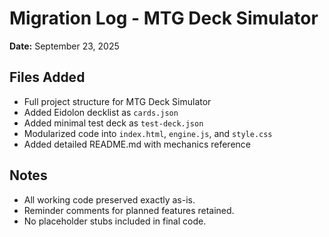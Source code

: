 # Migration Log - MTG Deck Simulator
**Date:** September 23, 2025

## Files Added
- Full project structure for MTG Deck Simulator
- Added Eidolon decklist as `cards.json`
- Added minimal test deck as `test-deck.json`
- Modularized code into `index.html`, `engine.js`, and `style.css`
- Added detailed README.md with mechanics reference

## Notes
- All working code preserved exactly as-is.
- Reminder comments for planned features retained.
- No placeholder stubs included in final code.
